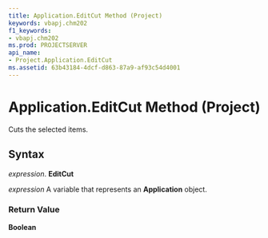 ```yaml
---
title: Application.EditCut Method (Project)
keywords: vbapj.chm202
f1_keywords:
- vbapj.chm202
ms.prod: PROJECTSERVER
api_name:
- Project.Application.EditCut
ms.assetid: 63b43184-4dcf-d863-87a9-af93c54d4001
---
```



# Application.EditCut Method (Project)

Cuts the selected items.


## Syntax

 _expression_. **EditCut**

 _expression_ A variable that represents an **Application** object.


### Return Value

 **Boolean**


